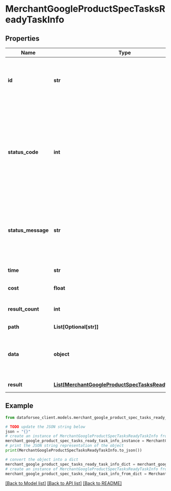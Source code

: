 # MerchantGoogleProductSpecTasksReadyTaskInfo


## Properties

Name | Type | Description | Notes
------------ | ------------- | ------------- | -------------
**id** | **str** | task identifier unique task identifier in our system in the UUID format | [optional] 
**status_code** | **int** | status code of the task generated by DataForSEO, can be within the following range: 10000-60000 you can find the full list of the response codes here | [optional] 
**status_message** | **str** | informational message of the task you can find the full list of general informational messages here | [optional] 
**time** | **str** | execution time, seconds | [optional] 
**cost** | **float** | total tasks cost, USD | [optional] 
**result_count** | **int** | number of elements in the result array | [optional] 
**path** | **List[Optional[str]]** | URL path | [optional] 
**data** | **object** | contains the same parameters that you specified in the POST request | [optional] 
**result** | [**List[MerchantGoogleProductSpecTasksReadyResultInfo]**](MerchantGoogleProductSpecTasksReadyResultInfo.md) | array of results | [optional] 

## Example

```python
from dataforseo_client.models.merchant_google_product_spec_tasks_ready_task_info import MerchantGoogleProductSpecTasksReadyTaskInfo

# TODO update the JSON string below
json = "{}"
# create an instance of MerchantGoogleProductSpecTasksReadyTaskInfo from a JSON string
merchant_google_product_spec_tasks_ready_task_info_instance = MerchantGoogleProductSpecTasksReadyTaskInfo.from_json(json)
# print the JSON string representation of the object
print(MerchantGoogleProductSpecTasksReadyTaskInfo.to_json())

# convert the object into a dict
merchant_google_product_spec_tasks_ready_task_info_dict = merchant_google_product_spec_tasks_ready_task_info_instance.to_dict()
# create an instance of MerchantGoogleProductSpecTasksReadyTaskInfo from a dict
merchant_google_product_spec_tasks_ready_task_info_from_dict = MerchantGoogleProductSpecTasksReadyTaskInfo.from_dict(merchant_google_product_spec_tasks_ready_task_info_dict)
```
[[Back to Model list]](../README.md#documentation-for-models) [[Back to API list]](../README.md#documentation-for-api-endpoints) [[Back to README]](../README.md)


